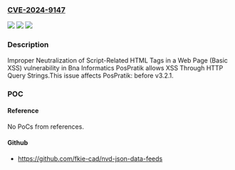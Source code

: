 ### [CVE-2024-9147](https://cve.mitre.org/cgi-bin/cvename.cgi?name=CVE-2024-9147)
![](https://img.shields.io/static/v1?label=Product&message=PosPratik&color=blue)
![](https://img.shields.io/static/v1?label=Version&message=0%3C%20v3.2.1%20&color=brighgreen)
![](https://img.shields.io/static/v1?label=Vulnerability&message=CWE-80%20Improper%20Neutralization%20of%20Script-Related%20HTML%20Tags%20in%20a%20Web%20Page%20(Basic%20XSS)&color=brighgreen)

### Description

Improper Neutralization of Script-Related HTML Tags in a Web Page (Basic XSS) vulnerability in Bna Informatics PosPratik allows XSS Through HTTP Query Strings.This issue affects PosPratik: before v3.2.1.

### POC

#### Reference
No PoCs from references.

#### Github
- https://github.com/fkie-cad/nvd-json-data-feeds

